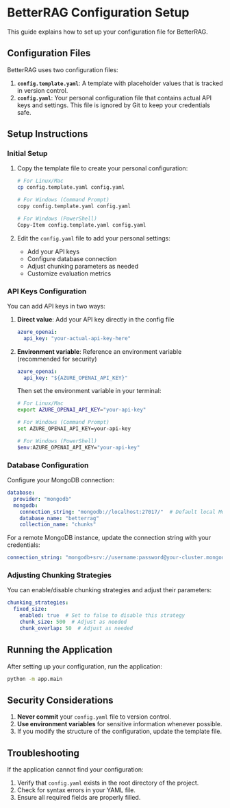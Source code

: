 # BetterRAG Configuration Setup

This guide explains how to set up your configuration file for BetterRAG.

## Configuration Files

BetterRAG uses two configuration files:

1. **`config.template.yaml`**: A template with placeholder values that is tracked in version control.
2. **`config.yaml`**: Your personal configuration file that contains actual API keys and settings. This file is ignored by Git to keep your credentials safe.

## Setup Instructions

### Initial Setup

1. Copy the template file to create your personal configuration:

   ```bash
   # For Linux/Mac
   cp config.template.yaml config.yaml
   
   # For Windows (Command Prompt)
   copy config.template.yaml config.yaml
   
   # For Windows (PowerShell)
   Copy-Item config.template.yaml config.yaml
   ```

2. Edit the `config.yaml` file to add your personal settings:
   - Add your API keys
   - Configure database connection
   - Adjust chunking parameters as needed
   - Customize evaluation metrics

### API Keys Configuration

You can add API keys in two ways:

1. **Direct value**: Add your API key directly in the config file
   ```yaml
   azure_openai:
     api_key: "your-actual-api-key-here"
   ```

2. **Environment variable**: Reference an environment variable (recommended for security)
   ```yaml
   azure_openai:
     api_key: "${AZURE_OPENAI_API_KEY}"
   ```
   
   Then set the environment variable in your terminal:
   ```bash
   # For Linux/Mac
   export AZURE_OPENAI_API_KEY="your-api-key"
   
   # For Windows (Command Prompt)
   set AZURE_OPENAI_API_KEY=your-api-key
   
   # For Windows (PowerShell)
   $env:AZURE_OPENAI_API_KEY="your-api-key"
   ```

### Database Configuration

Configure your MongoDB connection:

```yaml
database:
  provider: "mongodb"
  mongodb:
    connection_string: "mongodb://localhost:27017/"  # Default local MongoDB
    database_name: "betterrag"
    collection_name: "chunks"
```

For a remote MongoDB instance, update the connection string with your credentials:

```yaml
connection_string: "mongodb+srv://username:password@your-cluster.mongodb.net/"
```

### Adjusting Chunking Strategies

You can enable/disable chunking strategies and adjust their parameters:

```yaml
chunking_strategies:
  fixed_size:
    enabled: true  # Set to false to disable this strategy
    chunk_size: 500  # Adjust as needed
    chunk_overlap: 50  # Adjust as needed
```

## Running the Application

After setting up your configuration, run the application:

```bash
python -m app.main
```

## Security Considerations

1. **Never commit** your `config.yaml` file to version control.
2. **Use environment variables** for sensitive information whenever possible.
3. If you modify the structure of the configuration, update the template file.

## Troubleshooting

If the application cannot find your configuration:

1. Verify that `config.yaml` exists in the root directory of the project.
2. Check for syntax errors in your YAML file.
3. Ensure all required fields are properly filled. 